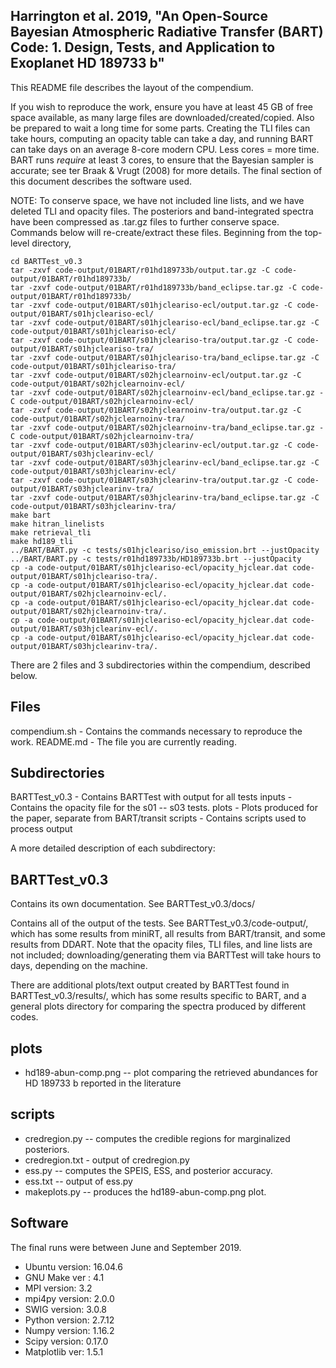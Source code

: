 Harrington et al. 2019, 
"An Open-Source Bayesian Atmospheric Radiative Transfer (BART) Code: 1. Design, Tests, and Application to Exoplanet HD 189733 b"
----------------------------------------------------------------
This README file describes the layout of the compendium.

If you wish to reproduce the work, ensure you have at least 45 GB of 
free space available, as many large files are downloaded/created/copied. 
Also be prepared to wait a long time for some parts. 
Creating the TLI files can take hours, 
computing an opacity table can take a day, and 
running BART can take days on an average 8-core modern CPU. 
Less cores = more time.
BART runs *require* at least 3 cores, to ensure that the Bayesian sampler 
is accurate; see ter Braak & Vrugt (2008) for more details.
The final section of this document describes the software used.

NOTE: To conserve space, we have not included line lists, and we have deleted TLI and opacity files. 
The posteriors and band-integrated spectra have been compressed as .tar.gz files to further conserve space. 
Commands below will re-create/extract these files.
Beginning from the top-level directory,

```
cd BARTTest_v0.3
tar -zxvf code-output/01BART/r01hd189733b/output.tar.gz -C code-output/01BART/r01hd189733b/
tar -zxvf code-output/01BART/r01hd189733b/band_eclipse.tar.gz -C code-output/01BART/r01hd189733b/
tar -zxvf code-output/01BART/s01hjcleariso-ecl/output.tar.gz -C code-output/01BART/s01hjcleariso-ecl/
tar -zxvf code-output/01BART/s01hjcleariso-ecl/band_eclipse.tar.gz -C code-output/01BART/s01hjcleariso-ecl/
tar -zxvf code-output/01BART/s01hjcleariso-tra/output.tar.gz -C code-output/01BART/s01hjcleariso-tra/
tar -zxvf code-output/01BART/s01hjcleariso-tra/band_eclipse.tar.gz -C code-output/01BART/s01hjcleariso-tra/
tar -zxvf code-output/01BART/s02hjclearnoinv-ecl/output.tar.gz -C code-output/01BART/s02hjclearnoinv-ecl/
tar -zxvf code-output/01BART/s02hjclearnoinv-ecl/band_eclipse.tar.gz -C code-output/01BART/s02hjclearnoinv-ecl/
tar -zxvf code-output/01BART/s02hjclearnoinv-tra/output.tar.gz -C code-output/01BART/s02hjclearnoinv-tra/
tar -zxvf code-output/01BART/s02hjclearnoinv-tra/band_eclipse.tar.gz -C code-output/01BART/s02hjclearnoinv-tra/
tar -zxvf code-output/01BART/s03hjclearinv-ecl/output.tar.gz -C code-output/01BART/s03hjclearinv-ecl/
tar -zxvf code-output/01BART/s03hjclearinv-ecl/band_eclipse.tar.gz -C code-output/01BART/s03hjclearinv-ecl/
tar -zxvf code-output/01BART/s03hjclearinv-tra/output.tar.gz -C code-output/01BART/s03hjclearinv-tra/
tar -zxvf code-output/01BART/s03hjclearinv-tra/band_eclipse.tar.gz -C code-output/01BART/s03hjclearinv-tra/
make bart
make hitran_linelists
make retrieval_tli
make hd189_tli
../BART/BART.py -c tests/s01hjcleariso/iso_emission.brt --justOpacity
../BART/BART.py -c tests/r01hd189733b/HD189733b.brt --justOpacity
cp -a code-output/01BART/s01hjcleariso-ecl/opacity_hjclear.dat code-output/01BART/s01hjcleariso-tra/.
cp -a code-output/01BART/s01hjcleariso-ecl/opacity_hjclear.dat code-output/01BART/s02hjclearnoinv-ecl/.
cp -a code-output/01BART/s01hjcleariso-ecl/opacity_hjclear.dat code-output/01BART/s02hjclearnoinv-tra/.
cp -a code-output/01BART/s01hjcleariso-ecl/opacity_hjclear.dat code-output/01BART/s03hjclearinv-ecl/.
cp -a code-output/01BART/s01hjcleariso-ecl/opacity_hjclear.dat code-output/01BART/s03hjclearinv-tra/.
```

There are 2 files and 3 subdirectories within the compendium, described below.

Files
-----
compendium.sh - Contains the commands necessary to reproduce the work.
README.md     - The file you are currently reading.


Subdirectories
--------------
BARTTest_v0.3 - Contains BARTTest with output for all tests
inputs        - Contains the opacity file for the s01 -- s03 tests.
plots         - Plots produced for the paper, separate from BART/transit
scripts       - Contains scripts used to process output


A more detailed description of each subdirectory:

BARTTest_v0.3
-------------
Contains its own documentation. See BARTTest_v0.3/docs/

Contains all of the output of the tests. See BARTTest_v0.3/code-output/,
which has some results from miniRT, all results from BART/transit, and 
some results from DDART.  Note that the opacity files, TLI files, and 
line lists are not included; downloading/generating them via BARTTest will 
take hours to days, depending on the machine.

There are additional plots/text output created by BARTTest found in 
BARTTest_v0.3/results/, which has some results specific to BART, and 
a general plots directory for comparing the spectra produced by different codes.

plots
-----
- hd189-abun-comp.png -- plot comparing the retrieved abundances for HD 189733 b 
                         reported in the literature

scripts
-------
- credregion.py -- computes the credible regions for marginalized posteriors.
- credregion.txt - output of credregion.py
- ess.py        -- computes the SPEIS, ESS, and posterior accuracy.
- ess.txt       -- output of ess.py
- makeplots.py  -- produces the hd189-abun-comp.png plot.


Software
--------
The final runs were between June and September 2019.

- Ubuntu version: 16.04.6
- GNU Make ver  : 4.1
- MPI    version: 3.2
- mpi4py version: 2.0.0
- SWIG   version: 3.0.8
- Python version: 2.7.12
- Numpy  version: 1.16.2
- Scipy  version: 0.17.0
- Matplotlib ver: 1.5.1

